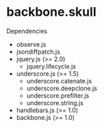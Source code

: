 backbone.skull
==============

Dependencies

* observe.js
* jsondiffpatch.js
* jquery.js (>= 2.0)
  * jquery.lifecycle.js
* underscore.js (>= 1.5)
  * underscore.catenate.js
  * underscore.deepclone.js
  * underscore.prefilter.js
  * underscore.string.js
* handlebars.js (>= 1.0)
* backbone.js (>= 1.0)